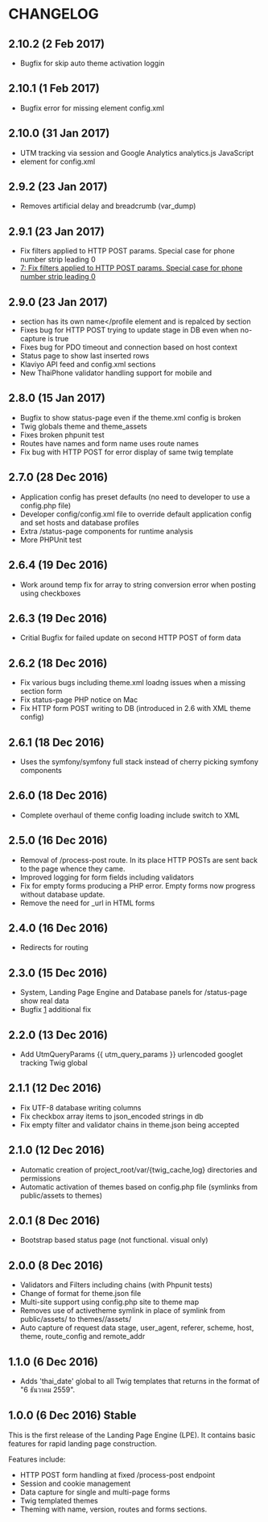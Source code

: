 # CHANGELOG
## 2.10.2 (2 Feb 2017)
- Bugfix for skip auto theme activation loggin

## 2.10.1 (1 Feb 2017)
- Bugfix error for missing <theme> element config.xml

## 2.10.0 (31 Jan 2017)
- UTM tracking via session and Google Analytics analytics.js JavaScript
- <ga-tracking-id> element for config.xml

## 2.9.2 (23 Jan 2017)
- Removes artificial delay and breadcrumb (var_dump)

## 2.9.1 (23 Jan 2017)
- Fix filters applied to HTTP POST params. Special case for phone number strip leading 0
- [7: Fix filters applied to HTTP POST params. Special case for phone number strip leading 0](https://bitbucket.org/sudtanadevteam/landing-page-engine/issues/7/filter-chain-not-evaluated-in-the-form)

## 2.9.0 (23 Jan 2017)
- <host> section has its own <profile>name</profile element and <databases> is repalced by <profiles> section
- Fixes bug for HTTP POST trying to update stage in DB even when no-capture is true
- Fixes bug for PDO timeout and connection based on host context
- Status page to show last inserted rows
- Klaviyo API feed and config.xml <feeds> <klaviyo> sections
- New ThaiPhone validator handling support for mobile and

## 2.8.0 (15 Jan 2017)
- Bugfix to show status-page even if the theme.xml config is broken
- Twig globals theme and theme_assets
- Fixes broken phpunit test
- Routes have names and form name uses route names
- Fix bug with HTTP POST for error display of same twig template

## 2.7.0 (28 Dec 2016)
- Application config has preset defaults (no need to developer to use a config.php file)
- Developer config/config.xml file to override default application config and set hosts and database profiles
- Extra /status-page components for runtime analysis
- More PHPUnit test

## 2.6.4 (19 Dec 2016)
- Work around temp fix for array to string conversion error when posting using checkboxes

## 2.6.3 (19 Dec 2016)
- Critial Bugfix for failed update on second HTTP POST of form data

## 2.6.2 (18 Dec 2016)
- Fix various bugs including theme.xml loadng issues when a missing section form
- Fix status-page PHP notice on Mac
- Fix HTTP form POST writing to DB (introduced in 2.6 with XML theme config)

## 2.6.1 (18 Dec 2016)
- Uses the symfony/symfony full stack instead of cherry picking symfony components

## 2.6.0 (18 Dec 2016)
- Complete overhaul of theme config loading include switch to XML

## 2.5.0 (16 Dec 2016)
- Removal of /process-post route.  In its place HTTP POSTs are sent back to the page whence they came.
- Improved logging for form fields including validators
- Fix for empty forms producing a PHP error.  Empty forms now progress without database update.
- Remove the need for _url in HTML forms

## 2.4.0 (16 Dec 2016)
- Redirects for routing

## 2.3.0 (15 Dec 2016)
- System, Landing Page Engine and Database panels for /status-page show real data
- Bugfix [1](https://bitbucket.org/sudtanadevteam/landing-page-engine/issues/1/http-post-on-fieldless-forms-causes-error) additional fix

## 2.2.0 (13 Dec 2016)
- Add UtmQueryParams {{ utm_query_params }} urlencoded googlet tracking Twig global

## 2.1.1 (12 Dec 2016)
- Fix UTF-8 database writing columns
- Fix checkbox array items to json_encoded strings in db
- Fix empty filter and validator chains in theme.json being accepted

## 2.1.0 (12 Dec 2016)
- Automatic creation of project_root/var/{twig_cache,log} directories and permissions
- Automatic activation of themes based on config.php file (symlinks from public/assets to themes)

## 2.0.1 (8 Dec 2016)
- Bootstrap based status page (not functional. visual only)

## 2.0.0 (8 Dec 2016)
- Validators and Filters including chains (with Phpunit tests)
- Change of format for theme.json file
- Multi-site support using config.php site to theme map
- Removes use of activetheme symlink in place of
  symlink from public/assets/<theme-name> to
  themes/<theme-name>/assets/<theme-name>
- Auto capture of request data stage, user_agent, referer,
  scheme, host, theme, route_config and remote_addr

## 1.1.0 (6 Dec 2016)
- Adds 'thai_date' global to all Twig templates that returns in the format of "6 ธันวาคม 2559".

## 1.0.0 (6 Dec 2016) Stable
This is the first release of the Landing Page Engine (LPE).  It contains basic features for rapid landing page construction.

Features include:
- HTTP POST form handling at fixed /process-post endpoint
- Session and cookie management
- Data capture for single and multi-page forms
- Twig templated themes
- Theming with name, version, routes and forms sections.

